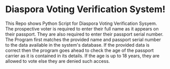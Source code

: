 # Diaspora Voting Verification System!

 This Repo shows Python Script for Diaspora Voting Verification Sysyem.
 The prospective voter is required to enter their full name as it appears on their passport.
 They are also required to enter their passport serial number.
 The Program first matches the provided name and passport serial number to the data available in the system's database.
 If the provided data is correct then the program goes ahead to check the age of the passport carrier as it is contained in its details.
 If the age is up to 18 years, they are allowed to vote else they are denied such access.
